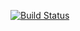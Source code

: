 

[![Build Status](https://app.travis-ci.com/Vitalijvictor/myfirstHibernateApp.svg?branch=main)](https://app.travis-ci.com/Vitalijvictor/myfirstHibernateApp)
